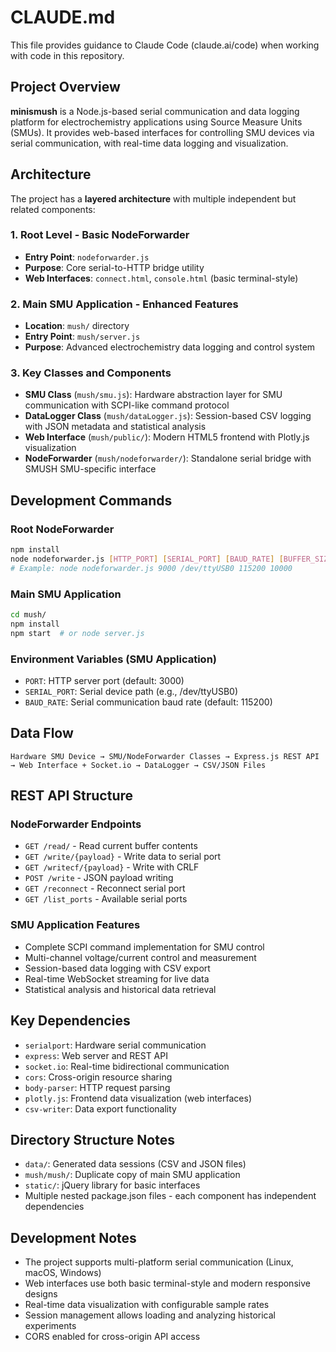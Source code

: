 # CLAUDE.md

This file provides guidance to Claude Code (claude.ai/code) when working with code in this repository.

## Project Overview

**minismush** is a Node.js-based serial communication and data logging platform for electrochemistry applications using Source Measure Units (SMUs). It provides web-based interfaces for controlling SMU devices via serial communication, with real-time data logging and visualization.

## Architecture

The project has a **layered architecture** with multiple independent but related components:

### 1. Root Level - Basic NodeForwarder
- **Entry Point**: `nodeforwarder.js`
- **Purpose**: Core serial-to-HTTP bridge utility
- **Web Interfaces**: `connect.html`, `console.html` (basic terminal-style)

### 2. Main SMU Application - Enhanced Features
- **Location**: `mush/` directory
- **Entry Point**: `mush/server.js`
- **Purpose**: Advanced electrochemistry data logging and control system

### 3. Key Classes and Components
- **SMU Class** (`mush/smu.js`): Hardware abstraction layer for SMU communication with SCPI-like command protocol
- **DataLogger Class** (`mush/dataLogger.js`): Session-based CSV logging with JSON metadata and statistical analysis
- **Web Interface** (`mush/public/`): Modern HTML5 frontend with Plotly.js visualization
- **NodeForwarder** (`mush/nodeforwarder/`): Standalone serial bridge with SMUSH SMU-specific interface

## Development Commands

### Root NodeForwarder
```bash
npm install
node nodeforwarder.js [HTTP_PORT] [SERIAL_PORT] [BAUD_RATE] [BUFFER_SIZE]
# Example: node nodeforwarder.js 9000 /dev/ttyUSB0 115200 10000
```

### Main SMU Application
```bash
cd mush/
npm install
npm start  # or node server.js
```

### Environment Variables (SMU Application)
- `PORT`: HTTP server port (default: 3000)
- `SERIAL_PORT`: Serial device path (e.g., /dev/ttyUSB0)
- `BAUD_RATE`: Serial communication baud rate (default: 115200)

## Data Flow

```
Hardware SMU Device → SMU/NodeForwarder Classes → Express.js REST API → Web Interface + Socket.io → DataLogger → CSV/JSON Files
```

## REST API Structure

### NodeForwarder Endpoints
- `GET /read/` - Read current buffer contents
- `GET /write/{payload}` - Write data to serial port
- `GET /writecf/{payload}` - Write with CRLF
- `POST /write` - JSON payload writing
- `GET /reconnect` - Reconnect serial port
- `GET /list_ports` - Available serial ports

### SMU Application Features
- Complete SCPI command implementation for SMU control
- Multi-channel voltage/current control and measurement
- Session-based data logging with CSV export
- Real-time WebSocket streaming for live data
- Statistical analysis and historical data retrieval

## Key Dependencies
- `serialport`: Hardware serial communication
- `express`: Web server and REST API
- `socket.io`: Real-time bidirectional communication
- `cors`: Cross-origin resource sharing
- `body-parser`: HTTP request parsing
- `plotly.js`: Frontend data visualization (web interfaces)
- `csv-writer`: Data export functionality

## Directory Structure Notes
- `data/`: Generated data sessions (CSV and JSON files)
- `mush/mush/`: Duplicate copy of main SMU application
- `static/`: jQuery library for basic interfaces
- Multiple nested package.json files - each component has independent dependencies

## Development Notes
- The project supports multi-platform serial communication (Linux, macOS, Windows)
- Web interfaces use both basic terminal-style and modern responsive designs
- Real-time data visualization with configurable sample rates
- Session management allows loading and analyzing historical experiments
- CORS enabled for cross-origin API access